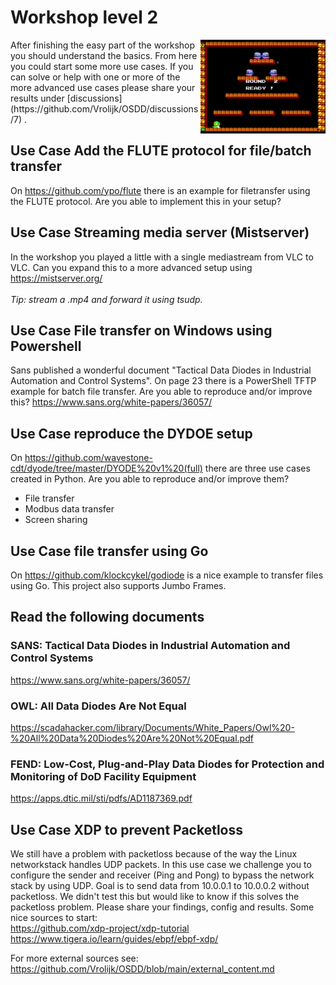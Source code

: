 # Workshop level 2

<img align="right" width="200" src="../img/bb_round_2.jpg">
After finishing the easy part of the workshop you should understand the basics. From here you could start some more use cases. If you can solve or help with one or more of the more advanced use cases please share your results under [discussions](https://github.com/Vrolijk/OSDD/discussions/7) . 


## Use Case Add the FLUTE protocol for file/batch transfer
On https://github.com/ypo/flute there is an example for filetransfer using the FLUTE protocol. Are you able to implement this in your setup? 

## Use Case Streaming media server (Mistserver)
In the workshop you played a little with a single mediastream from VLC to VLC. Can you expand this to a more advanced setup using https://mistserver.org/   
<br><i>Tip: stream a .mp4 and forward it using tsudp.</i> 

## Use Case File transfer on Windows using Powershell
Sans published a wonderful document "Tactical Data Diodes in Industrial Automation and Control Systems". On page 23 there is a PowerShell TFTP example for batch file transfer. Are you able to reproduce and/or improve this? 
https://www.sans.org/white-papers/36057/ 

## Use Case reproduce the DYDOE setup
On https://github.com/wavestone-cdt/dyode/tree/master/DYODE%20v1%20(full) there are three use cases created in Python. Are you able to reproduce and/or improve them? 
- File transfer
- Modbus data transfer
- Screen sharing

## Use Case file transfer using Go
On https://github.com/klockcykel/godiode is a nice example to transfer files using Go. This project also supports Jumbo Frames. 

## Read the following documents

### SANS: Tactical Data Diodes in Industrial Automation and Control Systems
https://www.sans.org/white-papers/36057/

### OWL: All Data Diodes Are Not Equal
https://scadahacker.com/library/Documents/White_Papers/Owl%20-%20All%20Data%20Diodes%20Are%20Not%20Equal.pdf 

### FEND: Low-Cost, Plug-and-Play Data Diodes for Protection and Monitoring of DoD Facility Equipment 
https://apps.dtic.mil/sti/pdfs/AD1187369.pdf

## Use Case XDP to prevent Packetloss
We still have a problem with packetloss because of the way the Linux networkstack handles UDP packets. In this use case we challenge you to configure the sender and receiver (Ping and Pong) to bypass the network stack by using UDP.
Goal is to send data from 10.0.0.1 to 10.0.0.2 without packetloss. We didn't test this but would like to know if this solves the packetloss problem. Please share your findings, config and results.
Some nice sources to start:<br>
https://github.com/xdp-project/xdp-tutorial <br>
https://www.tigera.io/learn/guides/ebpf/ebpf-xdp/ <br>


For more external sources see: https://github.com/Vrolijk/OSDD/blob/main/external_content.md
